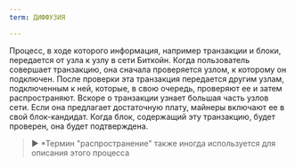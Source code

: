 ```yaml
---
term: ДИФФУЗИЯ

---
```

Процесс, в ходе которого информация, например транзакции и блоки, передается от узла к узлу в сети Биткойн. Когда пользователь совершает транзакцию, она сначала проверяется узлом, к которому он подключен. После проверки эта транзакция передается другим узлам, подключенным к ней, которые, в свою очередь, проверяют ее и затем распространяют. Вскоре о транзакции узнает большая часть узлов сети. Если она предлагает достаточную плату, майнеры включают ее в свой блок-кандидат. Когда блок, содержащий эту транзакцию, будет проверен, она будет подтверждена.

> ► *Термин "распространение" также иногда используется для описания этого процесса